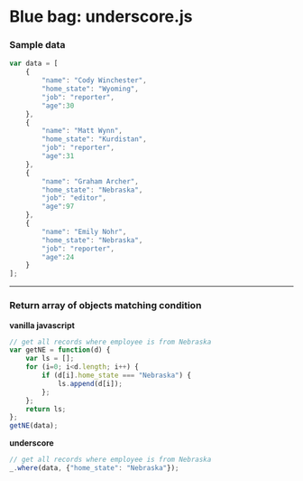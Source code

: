 # Blue bag: underscore.js

### Sample data
```javascript
var data = [
    {
        "name": "Cody Winchester",
        "home_state": "Wyoming",
        "job": "reporter",
        "age":30
    },
    {
        "name": "Matt Wynn",
        "home_state": "Kurdistan",
        "job": "reporter",
        "age":31
    },
    {
        "name": "Graham Archer",
        "home_state": "Nebraska",
        "job": "editor",
        "age":97
    },
    {
        "name": "Emily Nohr",
        "home_state": "Nebraska",
        "job": "reporter",
        "age":24
    }
];
```

<hr>

### Return array of objects matching condition
**vanilla javascript**
```javascript
// get all records where employee is from Nebraska
var getNE = function(d) {
    var ls = [];
    for (i=0; i<d.length; i++) {
        if (d[i].home_state === "Nebraska") {
            ls.append(d[i]);
        };
    };
    return ls;
};
getNE(data);
```
**underscore**
```javascript
// get all records where employee is from Nebraska
_.where(data, {"home_state": "Nebraska"});
```